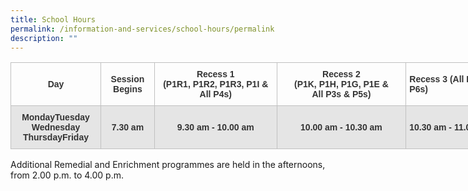 ```yaml
---
title: School Hours
permalink: /information-and-services/school-hours/permalink
description: ""
---
```

<table style="border-collapse:collapse;border-spacing:0;table-layout: fixed; width: 1035px" class="tg"><colgroup><col style="width: 144.003906px"><col style="width: 86.003906px"><col style="width: 196.003906px"><col style="width: 207.003906px"><col style="width: 152.003906px"><col style="width: 162.003906px"><col style="width: 88.003906px"></colgroup><thead><tr><th style="border-color:#c0c0c0;border-style:solid;border-width:1px;color:#333;font-family:Arial, sans-serif;font-size:14px;font-weight:bold;overflow:hidden;padding:10px 5px;text-align:center;vertical-align:middle;word-break:normal">Day</th><th style="border-color:#c0c0c0;border-style:solid;border-width:1px;color:#333;font-family:Arial, sans-serif;font-size:14px;font-weight:bold;overflow:hidden;padding:10px 5px;text-align:center;vertical-align:middle;word-break:normal">Session Begins</th><th style="border-color:#c0c0c0;border-style:solid;border-width:1px;color:#333;font-family:Arial, sans-serif;font-size:14px;font-weight:bold;overflow:hidden;padding:10px 5px;text-align:center;vertical-align:middle;word-break:normal">Recess 1<br>(P1R1, P1R2, P1R3, P1I &amp;<br>All P4s)</th><th style="border-color:#c0c0c0;border-style:solid;border-width:1px;color:#333;font-family:Arial, sans-serif;font-size:14px;font-weight:bold;overflow:hidden;padding:10px 5px;text-align:center;vertical-align:middle;word-break:normal">Recess 2<br>(P1K, P1H, P1G, P1E &amp;<br>All P3s &amp; P5s)</th><th style="border-color:#c0c0c0;border-style:solid;border-width:1px;color:#333;font-family:Arial, sans-serif;font-size:14px;font-weight:bold;overflow:hidden;padding:10px 5px;text-align:left;vertical-align:middle;word-break:normal"><span style="font-weight:700">Recess 3 (All P2s &amp; P6s)</span></th><th style="border-color:#c0c0c0;border-style:solid;border-width:1px;color:#333;font-family:Arial, sans-serif;font-size:14px;font-weight:bold;overflow:hidden;padding:10px 5px;text-align:center;vertical-align:middle;word-break:normal">10 min Snack Break</th><th style="border-color:#c0c0c0;border-style:solid;border-width:1px;color:#333;font-family:Arial, sans-serif;font-size:14px;font-weight:bold;overflow:hidden;padding:10px 5px;text-align:center;vertical-align:middle;word-break:normal">Dismissal</th></tr></thead><tbody><tr><td style="background-color:#E5E5E5;border-color:#c0c0c0;border-style:solid;border-width:1px;color:#333;font-family:Arial, sans-serif;font-size:14px;font-weight:bold;overflow:hidden;padding:10px 5px;text-align:center;vertical-align:middle;word-break:normal">MondayTuesday<br>Wednesday<br>ThursdayFriday</td><td style="background-color:#E5E5E5;border-color:#c0c0c0;border-style:solid;border-width:1px;color:#333;font-family:Arial, sans-serif;font-size:14px;font-weight:bold;overflow:hidden;padding:10px 5px;text-align:center;vertical-align:middle;word-break:normal" rowspan="2">7.30 am</td><td style="background-color:#E5E5E5;border-color:#c0c0c0;border-style:solid;border-width:1px;color:#333;font-family:Arial, sans-serif;font-size:14px;font-weight:bold;overflow:hidden;padding:10px 5px;text-align:center;vertical-align:middle;word-break:normal">9.30 am - 10.00 am </td><td style="background-color:#E5E5E5;border-color:#c0c0c0;border-style:solid;border-width:1px;color:#333;font-family:Arial, sans-serif;font-size:14px;font-weight:bold;overflow:hidden;padding:10px 5px;text-align:center;vertical-align:middle;word-break:normal">10.00 am - 10.30 am </td><td style="background-color:#E5E5E5;border-color:#c0c0c0;border-style:solid;border-width:1px;color:#333;font-family:Arial, sans-serif;font-size:14px;font-weight:bold;overflow:hidden;padding:10px 5px;text-align:left;vertical-align:middle;word-break:normal"> 10.30 am - 11.00 am </td><td style="background-color:#E5E5E5;border-color:#c0c0c0;border-style:solid;border-width:1px;color:#333;font-family:Arial, sans-serif;font-size:14px;font-weight:bold;overflow:hidden;padding:10px 5px;text-align:center;vertical-align:middle;word-break:normal">Between12.30 pm - 1.00 pm </td><td style="background-color:#E5E5E5;border-color:#c0c0c0;border-style:solid;border-width:1px;color:#333;font-family:Arial, sans-serif;font-size:14px;font-weight:bold;overflow:hidden;padding:10px 5px;text-align:center;vertical-align:middle;word-break:normal">1.30 pm </td></tr></tbody></table>

Additional Remedial and Enrichment programmes are held in the afternoons, 
from 2.00 p.m. to 4.00 p.m.